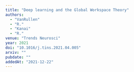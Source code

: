 ```yaml
---
title: "Deep learning and the Global Workspace Theory"
authors:
  - "VanRullen"
  - "R."
  - "Kanai"
  - "R."
venue: "Trends Neurosci"
year: 2021
doi: "10.1016/j.tins.2021.04.005"
arxiv: ""
pubdate: ""
addedAt: "2021-12-22"
---
```

